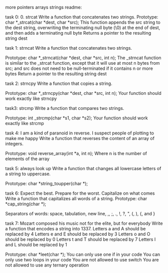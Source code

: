 more pointers arrays strings readme:

task 0: 0. strcat
Write a function that concatenates two strings.
Prototype: char *_strcat(char *dest, char *src);
This function appends the src string to the dest string, overwriting the terminating null byte (\0) at the end of dest, 
and then adds a terminating
null byte Returns a pointer to the resulting string dest

task 1:  strncat
Write a function that concatenates two strings.

Prototype: char *_strncat(char *dest, char *src, int n);
The _strncat function is similar to the _strcat function, except that
it will use at most n bytes from src; and
src does not need to be null-terminated if it contains n or more bytes
Return a pointer to the resulting string dest

task 2: strncpy
Write a function that copies a string.

Prototype: char *_strncpy(char *dest, char *src, int n);
Your function should work exactly like strncpy

task3: strcmp
Write a function that compares two strings.

Prototype: int _strcmp(char *s1, char *s2);
Your function should work exactly like strcmp

task 4:  I am a kind of paranoid in reverse. I suspect people of plotting to make me happy
Write a function that reverses the content of an array of integers.

Prototype: void reverse_array(int *a, int n);
Where n is the number of elements of the array

task 5: always look up
Write a function that changes all lowercase letters of a string to uppercase.

Prototype: char *string_toupper(char *);

task 6: Expect the best. Prepare for the worst. Capitalize on what comes
Write a function that capitalizes all words of a string.
Prototype: char *cap_string(char *);

Separators of words: space, tabulation, new line, ,, ;, ., !, ?, ", (, ), {, and }

task 7:  Mozart composed his music not for the elite, but for everybody
Write a function that encodes a string into 1337.
Letters a and A should be replaced by 4
Letters e and E should be replaced by 3
Letters o and O should be replaced by 0
Letters t and T should be replaced by 7
Letters l and L should be replaced by 1

Prototype: char *leet(char *);
You can only use one if in your code
You can only use two loops in your code
You are not allowed to use switch
You are not allowed to use any ternary operation
